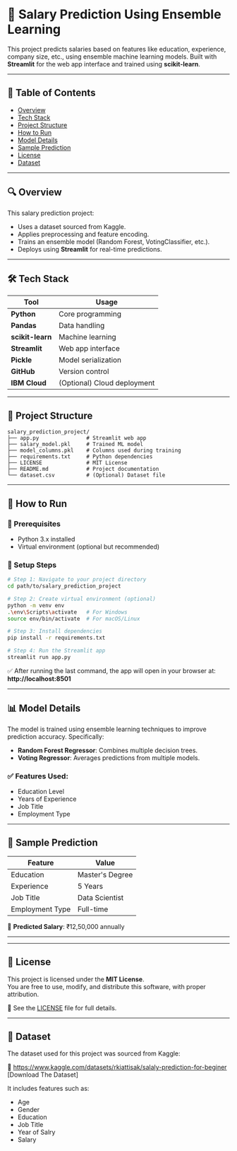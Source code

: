 # 💼 Salary Prediction Using Ensemble Learning

This project predicts salaries based on features like education, experience, company size, etc., using ensemble machine learning models. Built with **Streamlit** for the web app interface and trained using **scikit-learn**.

---

## 📌 Table of Contents

- [Overview](#-overview)
- [Tech Stack](#-tech-stack)
- [Project Structure](#-project-structure)
- [How to Run](#-how-to-run)
- [Model Details](#-model-details)
- [Sample Prediction](#-sample-prediction)
- [License](#-license)
- [Dataset](#-dataset-kaggle)

---

## 🔍 Overview

This salary prediction project:
- Uses a dataset sourced from Kaggle.
- Applies preprocessing and feature encoding.
- Trains an ensemble model (Random Forest, VotingClassifier, etc.).
- Deploys using **Streamlit** for real-time predictions.

---

## 🛠 Tech Stack

| Tool             | Usage                  |
|------------------|-------------------------|
| **Python**       | Core programming        |
| **Pandas**       | Data handling           |
| **scikit-learn** | Machine learning        |
| **Streamlit**    | Web app interface       |
| **Pickle**       | Model serialization     |
| **GitHub**       | Version control         |
| **IBM Cloud**    | (Optional) Cloud deployment |

---

## 📁 Project Structure


```
salary_prediction_project/
├── app.py               # Streamlit web app
├── salary_model.pkl     # Trained ML model
├── model_columns.pkl    # Columns used during training
├── requirements.txt     # Python dependencies
├── LICENSE              # MIT License
├── README.md            # Project documentation
└── dataset.csv          # (Optional) Dataset file
```

---

## 🚀 How to Run

### 📌 Prerequisites

- Python 3.x installed  
- Virtual environment (optional but recommended)

### 🔧 Setup Steps

```bash
# Step 1: Navigate to your project directory
cd path/to/salary_prediction_project

# Step 2: Create virtual environment (optional)
python -m venv env
.\env\Scripts\activate   # For Windows
source env/bin/activate  # For macOS/Linux

# Step 3: Install dependencies
pip install -r requirements.txt

# Step 4: Run the Streamlit app
streamlit run app.py
```

✅ After running the last command, the app will open in your browser at:  
**http://localhost:8501**


---

## 📊 Model Details

The model is trained using ensemble learning techniques to improve prediction accuracy. Specifically:

- **Random Forest Regressor**: Combines multiple decision trees.
- **Voting Regressor**: Averages predictions from multiple models.

### ✅ Features Used:
- Education Level  
- Years of Experience  
- Job Title  
- Employment Type

---

## 🧪 Sample Prediction

| Feature         | Value            |
|----------------|------------------|
| Education       | Master's Degree  |
| Experience      | 5 Years          |
| Job Title       | Data Scientist   |
| Employment Type | Full-time        |

🎯 **Predicted Salary**: ₹12,50,000 annually

---

---

## 📄 License

This project is licensed under the **MIT License**.  
You are free to use, modify, and distribute this software, with proper attribution.

🔗 See the [LICENSE](./LICENSE) file for full details.

---


## 📂 Dataset

The dataset used for this project was sourced from Kaggle:

🔗 https://www.kaggle.com/datasets/rkiattisak/salaly-prediction-for-beginer   [Download The Dataset]

It includes features such as:
- Age
- Gender
- Education
- Job Title
- Year of Salry
- Salary
